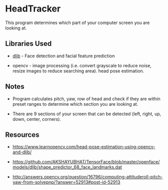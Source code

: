 # **HeadTracker**
This program determines which part of your computer screen you are looking at.

## **Libraries Used**
-   [dlib](http://dlib.net/) - Face detection and facial feature prediction

-   opencv - image processing (i.e. convert grayscale to reduce noise, resize images to reduce searching area).
head pose estimation.

## **Notes**
-   Program calculates pitch, yaw, row of head and check if they are within preset ranges to determine
which section you are looking at.

-   There are 9 sections of your screen that can be detected (left, right, up, down, center, corners).

## **Resources**
- https://www.learnopencv.com/head-pose-estimation-using-opencv-and-dlib/

- https://github.com/AKSHAYUBHAT/TensorFace/blob/master/openface/models/dlib/shape_predictor_68_face_landmarks.dat

- http://answers.opencv.org/question/16796/computing-attituderoll-pitch-yaw-from-solvepnp/?answer=52913#post-id-52913

